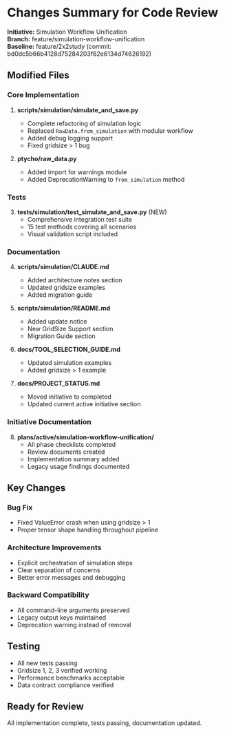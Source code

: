 # Changes Summary for Code Review

**Initiative:** Simulation Workflow Unification  
**Branch:** feature/simulation-workflow-unification  
**Baseline:** feature/2x2study (commit: bd0dc5b66b4128d75284203f62e6134d74626192)

## Modified Files

### Core Implementation
1. **scripts/simulation/simulate_and_save.py**
   - Complete refactoring of simulation logic
   - Replaced `RawData.from_simulation` with modular workflow
   - Added debug logging support
   - Fixed gridsize > 1 bug

2. **ptycho/raw_data.py**
   - Added import for warnings module
   - Added DeprecationWarning to `from_simulation` method

### Tests
3. **tests/simulation/test_simulate_and_save.py** (NEW)
   - Comprehensive integration test suite
   - 15 test methods covering all scenarios
   - Visual validation script included

### Documentation
4. **scripts/simulation/CLAUDE.md**
   - Added architecture notes section
   - Updated gridsize examples
   - Added migration guide

5. **scripts/simulation/README.md**
   - Added update notice
   - New GridSize Support section
   - Migration Guide section

6. **docs/TOOL_SELECTION_GUIDE.md**
   - Updated simulation examples
   - Added gridsize > 1 example

7. **docs/PROJECT_STATUS.md**
   - Moved initiative to completed
   - Updated current active initiative section

### Initiative Documentation
8. **plans/active/simulation-workflow-unification/**
   - All phase checklists completed
   - Review documents created
   - Implementation summary added
   - Legacy usage findings documented

## Key Changes

### Bug Fix
- Fixed ValueError crash when using gridsize > 1
- Proper tensor shape handling throughout pipeline

### Architecture Improvements
- Explicit orchestration of simulation steps
- Clear separation of concerns
- Better error messages and debugging

### Backward Compatibility
- All command-line arguments preserved
- Legacy output keys maintained
- Deprecation warning instead of removal

## Testing
- All new tests passing
- Gridsize 1, 2, 3 verified working
- Performance benchmarks acceptable
- Data contract compliance verified

## Ready for Review
All implementation complete, tests passing, documentation updated.